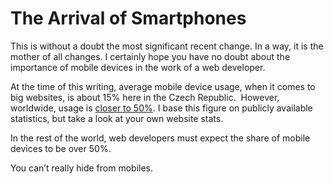 The Arrival of Smartphones
==========================

This is without a doubt the most significant recent change. In a way, it is the
mother of all changes. I certainly hope you have no doubt about the importance
of mobile devices in the work of a web developer.

At the time of this writing, average mobile device usage, when it comes to big
websites, is about 15% here in the Czech Republic.  However, worldwide, usage is
[closer to
50%](http://gs.statcounter.com/#all-comparison-ww-monthly-201409-201509). I
base this figure on publicly available statistics, but take a look at your own
website stats.

In the rest of the world, web developers must expect the share of mobile devices
to be over 50%.

You can’t really hide from mobiles.
